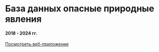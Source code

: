 # База данных опасные природные явления
#### 2018 - 2024 гг.


[Посмотреть веб-приложение](https://adaptation-bsvgjwiovzn6sm3afuq5co.streamlit.app/)
